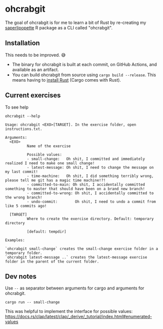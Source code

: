 
# ohcrabgit

<!-- badges: start -->
<!-- badges: end -->

The goal of ohcrabgit is for me to learn a bit of Rust by re-creating my [saperlipopette](https://docs.ropensci.org/saperlipopette/) R package as a CLI called "ohcrabgit".

## Installation

This needs to be improved. :sweat_smile:

- The binary for ohcrabgit is built at each commit, on GitHub Actions, and available as an artifact.
- You can build ohcrabgit from source using `cargo build --release`. This means having to [install Rust](https://doc.rust-lang.org/book/ch01-01-installation.html) (Cargo comes with Rust).

## Current exercises

To see help

```
ohcrabgit --help
```

```
Usage: ohcrabgit <EXO>[TARGET]. In the exercise folder, open instructions.txt.

Arguments:
  <EXO>
          Name of the exercise

          Possible values:
          - small-change:   Oh shit, I committed and immediately realized I need to make one small change!
          - latest-message: Oh shit, I need to change the message on my last commit!
          - time-machine:   Oh shit, I did something terribly wrong, please tell me git has a magic time machine!?!
          - committed-to-main: Oh shit, I accidentally committed something to master that should have been on a brand new branch!
          - committed-to-wrong: Oh shit, I accidentally committed to the wrong branch!
          - undo-commit:        Oh shit, I need to undo a commit from like 5 commits ago!

  [TARGET]
          Where to create the exercise directory. Default: temporary directory
          
          [default: tempdir]

Examples:

`ohcrabgit small-change` creates the small-change exercise folder in a temporary folder.
`ohcrabgit latest-message ..` creates the latest-message exercise folder in the parent of the current folder.
```

## Dev notes

Use `--` as separator between arguments for cargo and arguments for ohcrabgit.

```
cargo run -- small-change
```

This was helpful to implement the interface for possible values: https://docs.rs/clap/latest/clap/_derive/_tutorial/index.html#enumerated-values

